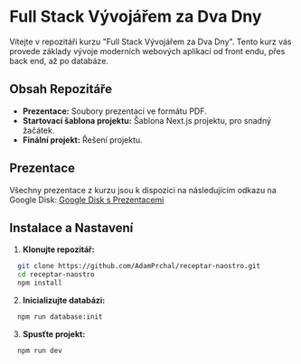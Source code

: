 # Full Stack Vývojářem za Dva Dny

Vítejte v repozitáři kurzu "Full Stack Vývojářem za Dva Dny". Tento kurz vás provede základy vývoje moderních webových aplikací od front endu, přes back end, až po databáze.

## Obsah Repozitáře

- **Prezentace:** Soubory prezentací ve formátu PDF.
- **Startovací šablona projektu:** Šablona Next.js projektu, pro snadný žačátek.
- **Finální projekt:** Řešení projektu.

## Prezentace

Všechny prezentace z kurzu jsou k dispozici na následujícím odkazu na Google Disk:
[Google Disk s Prezentacemi](https://drive.google.com/drive/folders/1QdaleCEmurHOBJE79GsWrcVg4jaXPES7?usp=sharing)

## Instalace a Nastavení

1. **Klonujte repozitář:**
 ```bash
   git clone https://github.com/AdamPrchal/receptar-naostro.git
   cd receptar-naostro
   npm install
  ``` 
2. **Inicializujte databázi:**
 ```bash
   npm run database:init
  ``` 
3. **Spusťte projekt:**
 ```bash
   npm run dev 
  ``` 